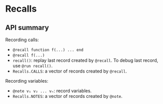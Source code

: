 # Recalls

## API summary

Recording calls:

* `@recall function f(...) ... end`
* `@recall f(...)`
* `recall()`: replay last record created by `@recall`. To debug last record,
  use `@run recall()`.
* `Recalls.CALLS`: a vector of records created by `@recall`.

Recording variables:

* `@note v₁ v₂ ... vₙ`: record variables.
* `Recalls.NOTES`: a vector of records created by `@note`.

